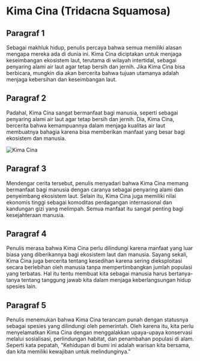 # Kima Cina (Tridacna Squamosa)

## Paragraf 1

Sebagai makhluk hidup, penulis percaya bahwa semua memiliki alasan mengapa mereka ada di dunia ini. Kima Cina diciptakan untuk menjaga keseimbangan ekosistem laut, terutama di wilayah intertidal, sebagai penyaring alami air laut agar tetap bersih dan jernih. Jika Kima Cina bisa berbicara, mungkin dia akan bercerita bahwa tujuan utamanya adalah menjaga kebersihan dan keseimbangan laut.

## Paragraf 2

Padahal, Kima Cina sangat bermanfaat bagi manusia, seperti sebagai penyaring alami air laut agar tetap bersih dan jernih. Dia, Kima Cina, bercerita bahwa kemampuannya dalam menjaga kualitas air laut membuatnya bahagia karena bisa memberikan manfaat yang besar bagi ekosistem dan manusia.

![Kima Cina](https://upload.wikimedia.org/wikipedia/commons/thumb/1/1f/Tridacna_squamosa_R%C3%A9union.jpg/1024px-Tridacna_squamosa_R%C3%A9union.jpg)

## Paragraf 3

Mendengar cerita tersebut, penulis menyadari bahwa Kima Cina memang bermanfaat bagi manusia dengan caranya sebagai penyaring alami dan penyeimbang ekosistem laut. Selain itu, Kima Cina juga memiliki nilai ekonomis tinggi sebagai komoditas perdagangan internasional dan kandungan gizi yang melimpah. Semua manfaat itu sangat penting bagi kesejahteraan manusia.

## Paragraf 4

Penulis merasa bahwa Kima Cina perlu dilindungi karena manfaat yang luar biasa yang diberikannya bagi ekosistem laut dan manusia. Sayang sekali, Kima Cina juga bercerita tentang kesedihan karena sering dieksploitasi secara berlebihan oleh manusia tanpa mempertimbangkan jumlah populasi yang terbatas. Hal itu tentu membuat kita sebagai manusia harus bertanya-tanya tentang tanggung jawab kita dalam menjaga keberlangsungan hidup spesies lain.

## Paragraf 5

Penulis menemukan bahwa Kima Cina terancam punah dengan statusnya sebagai spesies yang dilindungi oleh pemerintah. Oleh karena itu, kita perlu menyelamatkan Kima Cina dengan menggalakkan upaya-upaya konservasi melalui sosialisasi, perlindungan habitat, dan penambahan populasi di alam. Seperti kata pepatah, "Kehidupan di bumi ini adalah warisan kita bersama, dan kita memiliki kewajiban untuk melindunginya."
